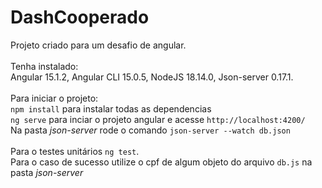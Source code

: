 # DashCooperado

Projeto criado para um desafio de angular.<br>
<br>
Tenha instalado:<br>
Angular 15.1.2, Angular CLI 15.0.5, NodeJS 18.14.0, Json-server 0.17.1.<br>
<br>
Para iniciar o projeto:<br>
`npm install` para instalar todas as dependencias<br>
`ng serve` para inciar o projeto angular e acesse `http://localhost:4200/`<br>
Na pasta *json-server* rode o comando `json-server --watch db.json`<br>
<br>
Para o testes unitários `ng test`.
<br>
Para o caso de sucesso utilize o cpf de algum objeto do arquivo `db.js` na pasta *json-server*
